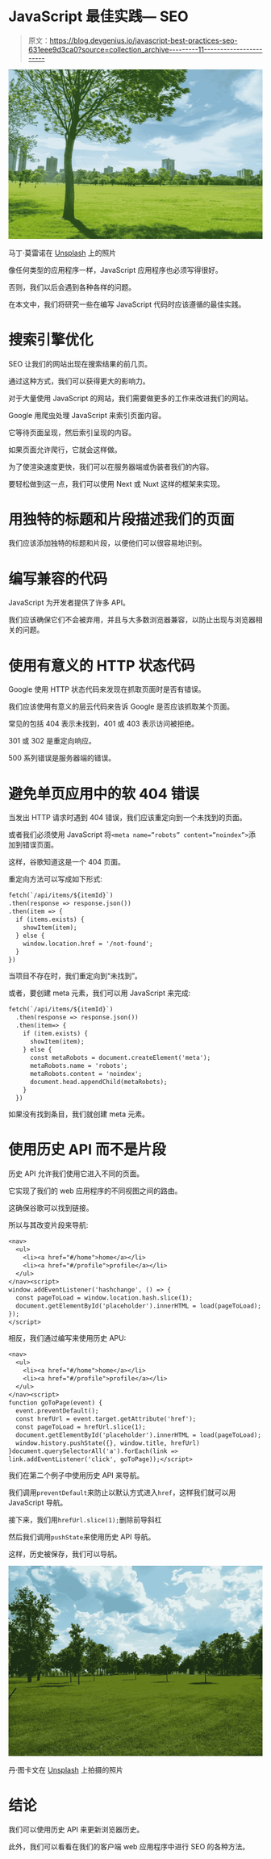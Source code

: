 # JavaScript 最佳实践— SEO

> 原文：<https://blog.devgenius.io/javascript-best-practices-seo-631eee9d3ca0?source=collection_archive---------11----------------------->

![](img/fe43669068998955c09f8119cfb945c1.png)

马丁·莫雷诺在 [Unsplash](https://unsplash.com?utm_source=medium&utm_medium=referral) 上的照片

像任何类型的应用程序一样，JavaScript 应用程序也必须写得很好。

否则，我们以后会遇到各种各样的问题。

在本文中，我们将研究一些在编写 JavaScript 代码时应该遵循的最佳实践。

# 搜索引擎优化

SEO 让我们的网站出现在搜索结果的前几页。

通过这种方式，我们可以获得更大的影响力。

对于大量使用 JavaScript 的网站，我们需要做更多的工作来改进我们的网站。

Google 用爬虫处理 JavaScript 来索引页面内容。

它等待页面呈现，然后索引呈现的内容。

如果页面允许爬行，它就会这样做。

为了使渲染速度更快，我们可以在服务器端或伪装者我们的内容。

要轻松做到这一点，我们可以使用 Next 或 Nuxt 这样的框架来实现。

# 用独特的标题和片段描述我们的页面

我们应该添加独特的标题和片段，以便他们可以很容易地识别。

# 编写兼容的代码

JavaScript 为开发者提供了许多 API。

我们应该确保它们不会被弃用，并且与大多数浏览器兼容，以防止出现与浏览器相关的问题。

# 使用有意义的 HTTP 状态代码

Google 使用 HTTP 状态代码来发现在抓取页面时是否有错误。

我们应该使用有意义的层云代码来告诉 Google 是否应该抓取某个页面。

常见的包括 404 表示未找到，401 或 403 表示访问被拒绝。

301 或 302 是重定向响应。

500 系列错误是服务器端的错误。

# 避免单页应用中的软 404 错误

当发出 HTTP 请求时遇到 404 错误，我们应该重定向到一个未找到的页面。

或者我们必须使用 JavaScript 将`<meta name=”robots” content=”noindex”>`添加到错误页面。

这样，谷歌知道这是一个 404 页面。

重定向方法可以写成如下形式:

```
fetch(`/api/items/${itemId}`)
.then(response => response.json())
.then(item => {
  if (items.exists) {
    showItem(item); 
  } else {
    window.location.href = '/not-found';
  }
})
```

当项目不存在时，我们重定向到“未找到”。

或者，要创建 meta 元素，我们可以用 JavaScript 来完成:

```
fetch(`/api/items/${itemId}`)
  .then(response => response.json())
  .then(item=> {
    if (item.exists) {
      showItem(item); 
    } else {
      const metaRobots = document.createElement('meta');
      metaRobots.name = 'robots';
      metaRobots.content = 'noindex';
      document.head.appendChild(metaRobots);
    }
  })
```

如果没有找到条目，我们就创建 meta 元素。

# 使用历史 API 而不是片段

历史 API 允许我们使用它进入不同的页面。

它实现了我们的 web 应用程序的不同视图之间的路由。

这确保谷歌可以找到链接。

所以与其改变片段来导航:

```
<nav>
  <ul>
    <li><a href="#/home">home</a></li>
    <li><a href="#/profile">profile</a></li>
  </ul>
</nav><script>
window.addEventListener('hashchange', () => {
  const pageToLoad = window.location.hash.slice(1); 
  document.getElementById('placeholder').innerHTML = load(pageToLoad);
});
</script>
```

相反，我们通过编写来使用历史 APU:

```
<nav>
  <ul>
    <li><a href="#/home">home</a></li>
    <li><a href="#/profile">profile</a></li>
  </ul>
</nav><script>
function goToPage(event) {
  event.preventDefault(); 
  const hrefUrl = event.target.getAttribute('href');
  const pageToLoad = hrefUrl.slice(1);
  document.getElementById('placeholder').innerHTML = load(pageToLoad);
  window.history.pushState({}, window.title, hrefUrl)
}document.querySelectorAll('a').forEach(link => link.addEventListener('click', goToPage));</script>
```

我们在第二个例子中使用历史 API 来导航。

我们调用`preventDefault`来防止以默认方式进入`href`，这样我们就可以用 JavaScript 导航。

接下来，我们用`hrefUrl.slice(1);`删除前导斜杠

然后我们调用`pushState`来使用历史 API 导航。

这样，历史被保存，我们可以导航。

![](img/2f1c81e5ecd1c293f393e392371ccb30.png)

丹·图卡文在 [Unsplash](https://unsplash.com?utm_source=medium&utm_medium=referral) 上拍摄的照片

# 结论

我们可以使用历史 API 来更新浏览器历史。

此外，我们可以看看在我们的客户端 web 应用程序中进行 SEO 的各种方法。